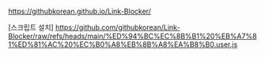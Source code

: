https://githubkorean.github.io/Link-Blocker/

[스크립트 설치]
https://github.com/githubkorean/Link-Blocker/raw/refs/heads/main/%ED%94%BC%EC%8B%B1%20%EB%A7%81%ED%81%AC%20%EC%B0%A8%EB%8B%A8%EA%B8%B0.user.js
